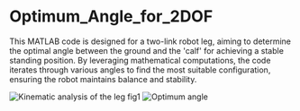 # Optimum_Angle_for_2DOF
This MATLAB code is designed for a two-link robot leg, aiming to determine the optimal angle between the ground and the 'calf' for achieving a stable standing position. By leveraging mathematical computations, the code iterates through various angles to find the most suitable configuration, ensuring the robot maintains balance and stability.


![Kinematic analysis of the leg fig1](https://github.com/Marcel3245/Optimum_Angle_for_2DOF/assets/63426816/2aa3ddc1-9748-4ce2-b509-a062dc5b294c)
![Optimum angle](https://github.com/Marcel3245/Optimum_Angle_for_2DOF/assets/63426816/f7060959-48c5-4a37-9c10-d361fd2a0ab1)
